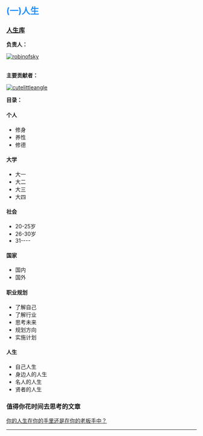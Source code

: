 <h2 style="font-size: 23px;color: dodgerblue">(一)人生</h2>
<h3><a href="https://github.com/robinoftem/Life" target="_blank">人生库</a></h3>
<label><b>负责人：</b></label><br/>

[![robinofsky](https://img.shields.io/badge/robinofsky-github-green.svg)](https://github.com/RobinOfSky)

<br/>
<label><b>主要贡献者：</b></label><br/>

[![cutelittleangle](https://img.shields.io/badge/CuteLittleAngle-github-green.svg)](https://github.com/CuteLittleAngle)

<label><b>目录：</b></label><br/>
<h4>个人</h4>

- 修身
- 养性
- 修德
<h4>大学</h4>

- 大一
- 大二
- 大三
- 大四
<h4>社会</h4>


- 20-25岁
- 26-30岁
- 31----
<h4>国家</h4>

- 国内
- 国外
<h4>职业规划</h4>

- 了解自己
- 了解行业
- 思考未来
- 规划方向
- 实施计划
<h4>人生</h4>

- 自己人生
- 身边人的人生
- 名人的人生
- 贤者的人生

<h3>值得你花时间去思考的文章</h3>

[你的人生在你的手里还是在你的老板手中？](%28https://github.com/robinoftem/Life/blob/master/%E4%BD%A0%E7%9A%84%E4%BA%BA%E7%94%9F%E5%9C%A8%E4%BD%A0%E7%9A%84%E6%89%8B%E9%87%8C%E8%BF%98%E6%98%AF%E5%9C%A8%E4%BD%A0%E7%9A%84%E8%80%81%E6%9D%BF%E6%89%8B%E4%B8%AD%EF%BC%9F.md)
<hr/>